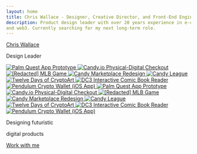 ```yaml
---
layout: home
title: Chris Wallace - Designer, Creative Director, and Front-End Engineer
description: Product design leader with over 20 years experience in e-commerce, digital publishing, interactive media,
and web3. Currently searching for my next long-term role.
---
```


<div class="hidden-until-loaded">
  <div class="flex-col-center">
    <div class="flex-col-height">
      <div class="main-heading">
        <div class="text-container">
          <p class="text-paragraph" data-splitting>
            <a href="/bio" class="no-underline hover-text inline">Chris Wallace</a>
          </p>
        </div>
        <div class="text-container">
          <p class="text-paragraph mb-20 md:mb-0 text-primary" data-splitting>Design Leader</p>
        </div>
      </div>
      <div class="w-screen">
        <div class="infinite-scroll">
          <div class="infinite-scroll__scroller">
            <!-- First set -->
            <a href="/portfolio/palm-quest/" class="infinite-scroll__item">
              <img src="https://ik.imagekit.io/UltraDAO/chriswallace.net/palm-quest-thumbnail.png?tr=w-760,q-70,f-auto"
                srcset="https://ik.imagekit.io/UltraDAO/chriswallace.net/palm-quest-thumbnail.png?tr=w-570,q-70,f-auto 1x,
                https://ik.imagekit.io/UltraDAO/chriswallace.net/palm-quest-thumbnail.png?tr=w-760,q-70,f-auto 2x,
                https://ik.imagekit.io/UltraDAO/chriswallace.net/palm-quest-thumbnail.png?tr=w-1140,q-70,f-auto 3x"
                sizes="(max-width: 640px) 300px,
                (max-width: 1536px) 380px,
                (max-width: 2460px) 460px,
                540px" alt="Palm Quest App Prototype" class="infinite-scroll__image notready">
            </a>
            <a href="/portfolio/candy-physical-digital-feature/" class="infinite-scroll__item">
              <img src="https://ik.imagekit.io/UltraDAO/chriswallace.net/physical-digital.png?tr=w-760,q-70,f-auto"
                srcset="https://ik.imagekit.io/UltraDAO/chriswallace.net/physical-digital.png?tr=w-570,q-70,f-auto 1x,
                https://ik.imagekit.io/UltraDAO/chriswallace.net/physical-digital.png?tr=w-760,q-70,f-auto 2x,
                https://ik.imagekit.io/UltraDAO/chriswallace.net/physical-digital.png?tr=w-1140,q-70,f-auto 3x" sizes="(max-width: 640px) 300px,
                (max-width: 1536px) 380px,
                (max-width: 2460px) 460px,
                540px" alt="Candy.io Physical-Digital Checkout" class="infinite-scroll__image notready">
            </a>
            <a href="/portfolio/redacted-mlb-game/" class="infinite-scroll__item">
              <img
                src="https://ik.imagekit.io/UltraDAO/chriswallace.net/redacted-mlb-game-thumbnail.png?tr=w-760,q-70,f-auto"
                srcset="https://ik.imagekit.io/UltraDAO/chriswallace.net/redacted-mlb-game-thumbnail.png?tr=w-570,q-70,f-auto 1x,
                https://ik.imagekit.io/UltraDAO/chriswallace.net/redacted-mlb-game-thumbnail.png?tr=w-760,q-70,f-auto 2x,
                https://ik.imagekit.io/UltraDAO/chriswallace.net/redacted-mlb-game-thumbnail.png?tr=w-1140,q-70,f-auto 3x"
                sizes="(max-width: 640px) 300px,
                (max-width: 1536px) 380px,
                (max-width: 2460px) 460px,
                540px" alt="[Redacted] MLB Game" class="infinite-scroll__image notready">
            </a>
            <a href="/portfolio/candy-marketplace-redesign/" class="infinite-scroll__item">
              <img
                src="https://ik.imagekit.io/UltraDAO/chriswallace.net/candy-redesign-thumbnail.png?tr=w-760,q-70,f-auto"
                srcset="https://ik.imagekit.io/UltraDAO/chriswallace.net/candy-redesign-thumbnail.png?tr=w-570,q-70,f-auto 1x,
                https://ik.imagekit.io/UltraDAO/chriswallace.net/candy-redesign-thumbnail.png?tr=w-760,q-70,f-auto 2x,
                https://ik.imagekit.io/UltraDAO/chriswallace.net/candy-redesign-thumbnail.png?tr=w-1140,q-70,f-auto 3x"
                sizes="(max-width: 640px) 300px,
                (max-width: 1536px) 380px,
                (max-width: 2460px) 460px,
                540px" alt="Candy Marketplace Redesign" class="infinite-scroll__image notready">
            </a>
            <a href="/portfolio/candy-league/" class="infinite-scroll__item">
              <img
                src="https://ik.imagekit.io/UltraDAO/chriswallace.net/candy-league-thumbnail.png?tr=w-760,q-70,f-auto"
                srcset="https://ik.imagekit.io/UltraDAO/chriswallace.net/candy-league-thumbnail.png?tr=w-570,q-70,f-auto 1x,
                https://ik.imagekit.io/UltraDAO/chriswallace.net/candy-league-thumbnail.png?tr=w-760,q-70,f-auto 2x,
                https://ik.imagekit.io/UltraDAO/chriswallace.net/candy-league-thumbnail.png?tr=w-1140,q-70,f-auto 3x"
                sizes="(max-width: 640px) 300px,
                (max-width: 1536px) 380px,
                (max-width: 2460px) 460px,
                540px" alt="Candy League" class="infinite-scroll__image notready">
            </a>
            <a href="/portfolio/twelve-days-cryptoart/" class="infinite-scroll__item">
              <img src="https://ik.imagekit.io/UltraDAO/chriswallace.net/twelve-days-thumbnail.png?tr=w-760,q-70,f-auto"
                srcset="https://ik.imagekit.io/UltraDAO/chriswallace.net/twelve-days-thumbnail.png?tr=w-570,q-70,f-auto 1x,
                https://ik.imagekit.io/UltraDAO/chriswallace.net/twelve-days-thumbnail.png?tr=w-760,q-70,f-auto 2x,
                https://ik.imagekit.io/UltraDAO/chriswallace.net/twelve-days-thumbnail.png?tr=w-1140,q-70,f-auto 3x"
                sizes="(max-width: 640px) 300px,
                (max-width: 1536px) 380px,
                (max-width: 2460px) 460px,
                540px" alt="Twelve Days of CryptoArt" class="infinite-scroll__image notready">
            </a>
            <a href="/portfolio/dc3-interactive-comic-reader/" class="infinite-scroll__item">
              <img src="https://ik.imagekit.io/UltraDAO/chriswallace.net/dc3-reader-1.png?tr=w-760,q-70,f-auto" srcset="https://ik.imagekit.io/UltraDAO/chriswallace.net/dc3-reader-1.png?tr=w-570,q-70,f-auto 1x,
                https://ik.imagekit.io/UltraDAO/chriswallace.net/dc3-reader-1.png?tr=w-760,q-70,f-auto 2x,
                https://ik.imagekit.io/UltraDAO/chriswallace.net/dc3-reader-1.png?tr=w-1140,q-70,f-auto 3x" sizes="(max-width: 640px) 300px,
                (max-width: 1536px) 380px,
                (max-width: 2460px) 460px,
                540px" alt="DC3 Interactive Comic Book Reader" class="infinite-scroll__image notready">
            </a>
            <a href="/portfolio/pendulum-crypto-wallet/" class="infinite-scroll__item">
              <img src="https://ik.imagekit.io/UltraDAO/chriswallace.net/pendulum-thumbnail.png?tr=w-760,q-70,f-auto"
                srcset="https://ik.imagekit.io/UltraDAO/chriswallace.net/pendulum-thumbnail.png?tr=w-570,q-70,f-auto 1x,
                https://ik.imagekit.io/UltraDAO/chriswallace.net/pendulum-thumbnail.png?tr=w-760,q-70,f-auto 2x,
                https://ik.imagekit.io/UltraDAO/chriswallace.net/pendulum-thumbnail.png?tr=w-1140,q-70,f-auto 3x" sizes="(max-width: 640px) 300px,
                (max-width: 1536px) 380px,
                (max-width: 2460px) 460px,
                540px" alt="Pendulum Crypto Wallet (iOS App)" class="infinite-scroll__image notready">
            </a>
                <!-- First set -->
            <a href="/portfolio/palm-quest/" class="infinite-scroll__item">
              <img src="https://ik.imagekit.io/UltraDAO/chriswallace.net/palm-quest-thumbnail.png?tr=w-760,q-70,f-auto"
                srcset="https://ik.imagekit.io/UltraDAO/chriswallace.net/palm-quest-thumbnail.png?tr=w-570,q-70,f-auto 1x,
                https://ik.imagekit.io/UltraDAO/chriswallace.net/palm-quest-thumbnail.png?tr=w-760,q-70,f-auto 2x,
                https://ik.imagekit.io/UltraDAO/chriswallace.net/palm-quest-thumbnail.png?tr=w-1140,q-70,f-auto 3x"
                sizes="(max-width: 640px) 300px,
                (max-width: 1536px) 380px,
                (max-width: 2460px) 460px,
                540px" alt="Palm Quest App Prototype" class="infinite-scroll__image notready">
            </a>
            <a href="/portfolio/candy-physical-digital-feature/" class="infinite-scroll__item">
              <img src="https://ik.imagekit.io/UltraDAO/chriswallace.net/physical-digital.png?tr=w-760,q-70,f-auto"
                srcset="https://ik.imagekit.io/UltraDAO/chriswallace.net/physical-digital.png?tr=w-570,q-70,f-auto 1x,
                https://ik.imagekit.io/UltraDAO/chriswallace.net/physical-digital.png?tr=w-760,q-70,f-auto 2x,
                https://ik.imagekit.io/UltraDAO/chriswallace.net/physical-digital.png?tr=w-1140,q-70,f-auto 3x" sizes="(max-width: 640px) 300px,
                (max-width: 1536px) 380px,
                (max-width: 2460px) 460px,
                540px" alt="Candy.io Physical-Digital Checkout" class="infinite-scroll__image notready">
            </a>
            <a href="/portfolio/redacted-mlb-game/" class="infinite-scroll__item">
              <img
                src="https://ik.imagekit.io/UltraDAO/chriswallace.net/redacted-mlb-game-thumbnail.png?tr=w-760,q-70,f-auto"
                srcset="https://ik.imagekit.io/UltraDAO/chriswallace.net/redacted-mlb-game-thumbnail.png?tr=w-570,q-70,f-auto 1x,
                https://ik.imagekit.io/UltraDAO/chriswallace.net/redacted-mlb-game-thumbnail.png?tr=w-760,q-70,f-auto 2x,
                https://ik.imagekit.io/UltraDAO/chriswallace.net/redacted-mlb-game-thumbnail.png?tr=w-1140,q-70,f-auto 3x"
                sizes="(max-width: 640px) 300px,
                (max-width: 1536px) 380px,
                (max-width: 2460px) 460px,
                540px" alt="[Redacted] MLB Game" class="infinite-scroll__image notready">
            </a>
            <a href="/portfolio/candy-marketplace-redesign/" class="infinite-scroll__item">
              <img
                src="https://ik.imagekit.io/UltraDAO/chriswallace.net/candy-redesign-thumbnail.png?tr=w-760,q-70,f-auto"
                srcset="https://ik.imagekit.io/UltraDAO/chriswallace.net/candy-redesign-thumbnail.png?tr=w-570,q-70,f-auto 1x,
                https://ik.imagekit.io/UltraDAO/chriswallace.net/candy-redesign-thumbnail.png?tr=w-760,q-70,f-auto 2x,
                https://ik.imagekit.io/UltraDAO/chriswallace.net/candy-redesign-thumbnail.png?tr=w-1140,q-70,f-auto 3x"
                sizes="(max-width: 640px) 300px,
                (max-width: 1536px) 380px,
                (max-width: 2460px) 460px,
                540px" alt="Candy Marketplace Redesign" class="infinite-scroll__image notready">
            </a>
            <a href="/portfolio/candy-league/" class="infinite-scroll__item">
              <img
                src="https://ik.imagekit.io/UltraDAO/chriswallace.net/candy-league-thumbnail.png?tr=w-760,q-70,f-auto"
                srcset="https://ik.imagekit.io/UltraDAO/chriswallace.net/candy-league-thumbnail.png?tr=w-570,q-70,f-auto 1x,
                https://ik.imagekit.io/UltraDAO/chriswallace.net/candy-league-thumbnail.png?tr=w-760,q-70,f-auto 2x,
                https://ik.imagekit.io/UltraDAO/chriswallace.net/candy-league-thumbnail.png?tr=w-1140,q-70,f-auto 3x"
                sizes="(max-width: 640px) 300px,
                (max-width: 1536px) 380px,
                (max-width: 2460px) 460px,
                540px" alt="Candy League" class="infinite-scroll__image notready">
            </a>
            <a href="/portfolio/twelve-days-cryptoart/" class="infinite-scroll__item">
              <img src="https://ik.imagekit.io/UltraDAO/chriswallace.net/twelve-days-thumbnail.png?tr=w-760,q-70,f-auto"
                srcset="https://ik.imagekit.io/UltraDAO/chriswallace.net/twelve-days-thumbnail.png?tr=w-570,q-70,f-auto 1x,
                https://ik.imagekit.io/UltraDAO/chriswallace.net/twelve-days-thumbnail.png?tr=w-760,q-70,f-auto 2x,
                https://ik.imagekit.io/UltraDAO/chriswallace.net/twelve-days-thumbnail.png?tr=w-1140,q-70,f-auto 3x"
                sizes="(max-width: 640px) 300px,
                (max-width: 1536px) 380px,
                (max-width: 2460px) 460px,
                540px" alt="Twelve Days of CryptoArt" class="infinite-scroll__image notready">
            </a>
            <a href="/portfolio/dc3-interactive-comic-reader/" class="infinite-scroll__item">
              <img src="https://ik.imagekit.io/UltraDAO/chriswallace.net/dc3-reader-1.png?tr=w-760,q-70,f-auto" srcset="https://ik.imagekit.io/UltraDAO/chriswallace.net/dc3-reader-1.png?tr=w-570,q-70,f-auto 1x,
                https://ik.imagekit.io/UltraDAO/chriswallace.net/dc3-reader-1.png?tr=w-760,q-70,f-auto 2x,
                https://ik.imagekit.io/UltraDAO/chriswallace.net/dc3-reader-1.png?tr=w-1140,q-70,f-auto 3x" sizes="(max-width: 640px) 300px,
                (max-width: 1536px) 380px,
                (max-width: 2460px) 460px,
                540px" alt="DC3 Interactive Comic Book Reader" class="infinite-scroll__image notready">
            </a>
            <a href="/portfolio/pendulum-crypto-wallet/" class="infinite-scroll__item">
              <img src="https://ik.imagekit.io/UltraDAO/chriswallace.net/pendulum-thumbnail.png?tr=w-760,q-70,f-auto"
                srcset="https://ik.imagekit.io/UltraDAO/chriswallace.net/pendulum-thumbnail.png?tr=w-570,q-70,f-auto 1x,
                https://ik.imagekit.io/UltraDAO/chriswallace.net/pendulum-thumbnail.png?tr=w-760,q-70,f-auto 2x,
                https://ik.imagekit.io/UltraDAO/chriswallace.net/pendulum-thumbnail.png?tr=w-1140,q-70,f-auto 3x" sizes="(max-width: 640px) 300px,
                (max-width: 1536px) 380px,
                (max-width: 2460px) 460px,
                540px" alt="Pendulum Crypto Wallet (iOS App)" class="infinite-scroll__image notready">
            </a>
          </div>
        </div>
      </div>
      <div class="secondary-heading">
        <div class="text-container flex flex-col items-end">
          <p class="text-paragraph mb-0 text-gray" data-splitting>Designing futuristic</p>
        </div>
        <div class="text-container flex flex-col items-end">
          <p class="text-paragraph mb-0 text-gray" data-splitting>digital products</p>
        </div>
        <div class="text-container flex flex-col items-end">
          <p class="text-paragraph" data-splitting><a href="/design-services" class="no-underline hover-text">Work with
              me</a></p>
        </div>
      </div>
    </div>
  </div>
</div>
